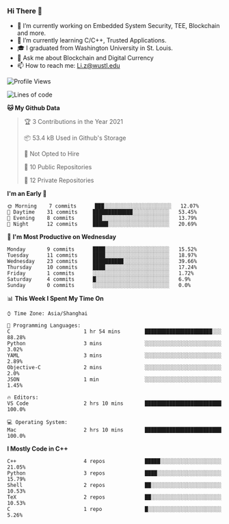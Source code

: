 ### Hi There 👋

<!--
**G0o9leA1/G0o9leA1** is a ✨ _special_ ✨ repository because its `README.md` (this file) appears on your GitHub profile.

Here are some ideas to get you started:
-->
- 🔭 I’m currently working on Embedded System Security, TEE, Blockchain and more.
- 🌱 I’m currently learning C/C++, Trusted Applications.
- 🎓 I graduated from Washington University in St. Louis.
- 💬 Ask me about Blockchain and Digital Currency
- 📫 How to reach me: Li.z@wustl.edu

<!--START_SECTION:waka-->
![Profile Views](http://img.shields.io/badge/Profile%20Views-0-blue)

![Lines of code](https://img.shields.io/badge/From%20Hello%20World%20I%27ve%20Written-57393%20lines%20of%20code-blue)

**🐱 My Github Data** 

> 🏆 3 Contributions in the Year 2021
 > 
> 📦 53.4 kB Used in Github's Storage 
 > 
> 🚫 Not Opted to Hire
 > 
> 📜 10 Public Repositories 
 > 
> 🔑 12 Private Repositories  
 > 
**I'm an Early 🐤** 

```text
🌞 Morning    7 commits      ███░░░░░░░░░░░░░░░░░░░░░░   12.07% 
🌆 Daytime    31 commits     █████████████░░░░░░░░░░░░   53.45% 
🌃 Evening    8 commits      ███░░░░░░░░░░░░░░░░░░░░░░   13.79% 
🌙 Night      12 commits     █████░░░░░░░░░░░░░░░░░░░░   20.69%

```
📅 **I'm Most Productive on Wednesday** 

```text
Monday       9 commits      ████░░░░░░░░░░░░░░░░░░░░░   15.52% 
Tuesday      11 commits     ████░░░░░░░░░░░░░░░░░░░░░   18.97% 
Wednesday    23 commits     ██████████░░░░░░░░░░░░░░░   39.66% 
Thursday     10 commits     ████░░░░░░░░░░░░░░░░░░░░░   17.24% 
Friday       1 commits      ░░░░░░░░░░░░░░░░░░░░░░░░░   1.72% 
Saturday     4 commits      █░░░░░░░░░░░░░░░░░░░░░░░░   6.9% 
Sunday       0 commits      ░░░░░░░░░░░░░░░░░░░░░░░░░   0.0%

```


📊 **This Week I Spent My Time On** 

```text
⌚︎ Time Zone: Asia/Shanghai

💬 Programming Languages: 
C                        1 hr 54 mins        ██████████████████████░░░   88.28% 
Python                   3 mins              ░░░░░░░░░░░░░░░░░░░░░░░░░   3.02% 
YAML                     3 mins              ░░░░░░░░░░░░░░░░░░░░░░░░░   2.89% 
Objective-C              2 mins              ░░░░░░░░░░░░░░░░░░░░░░░░░   2.0% 
JSON                     1 min               ░░░░░░░░░░░░░░░░░░░░░░░░░   1.45%

🔥 Editors: 
VS Code                  2 hrs 10 mins       █████████████████████████   100.0%

💻 Operating System: 
Mac                      2 hrs 10 mins       █████████████████████████   100.0%

```

**I Mostly Code in C++** 

```text
C++                      4 repos             █████░░░░░░░░░░░░░░░░░░░░   21.05% 
Python                   3 repos             ████░░░░░░░░░░░░░░░░░░░░░   15.79% 
Shell                    2 repos             ██░░░░░░░░░░░░░░░░░░░░░░░   10.53% 
TeX                      2 repos             ██░░░░░░░░░░░░░░░░░░░░░░░   10.53% 
C                        1 repo              █░░░░░░░░░░░░░░░░░░░░░░░░   5.26%

```



<!--END_SECTION:waka-->
